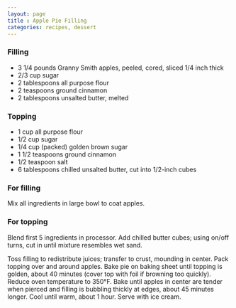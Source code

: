 ```yaml
---
layout: page
title : Apple Pie Filling
categories: recipes, dessert
---
```


### Filling

* 3 1/4 pounds Granny Smith apples, peeled, cored, sliced 1/4 inch thick
* 2/3 cup sugar
* 2 tablespoons all purpose flour
* 2 teaspoons ground cinnamon
* 2 tablespoons unsalted butter, melted

### Topping

* 1 cup all purpose flour
* 1/2 cup sugar
* 1/4 cup (packed) golden brown sugar
* 1 1/2 teaspoons ground cinnamon
* 1/2 teaspoon salt
* 6 tablespoons chilled unsalted butter, cut into 1/2-inch cubes

### For filling

Mix all ingredients in large bowl to coat apples.

### For topping

Blend first 5 ingredients in processor. Add chilled butter cubes; using on/off turns, cut in until mixture resembles wet sand.

Toss filling to redistribute juices; transfer to crust, mounding in center. Pack topping over and around apples. Bake pie on baking sheet until topping is golden, about 40 minutes (cover top with foil if browning too quickly). Reduce oven temperature to 350°F. Bake until apples in center are tender when pierced and filling is bubbling thickly at edges, about 45 minutes longer. Cool until warm, about 1 hour. Serve with ice cream.
